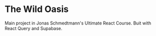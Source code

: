 # The Wild Oasis

Main project in Jonas Schmedtmann's Ultimate React Course. Buit with React Query and Supabase.
